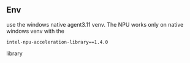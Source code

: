 ## Env

use the windows native agent3.11 venv.
The NPU works only on native windows venv with the 
```
intel-npu-acceleration-library==1.4.0
```
library